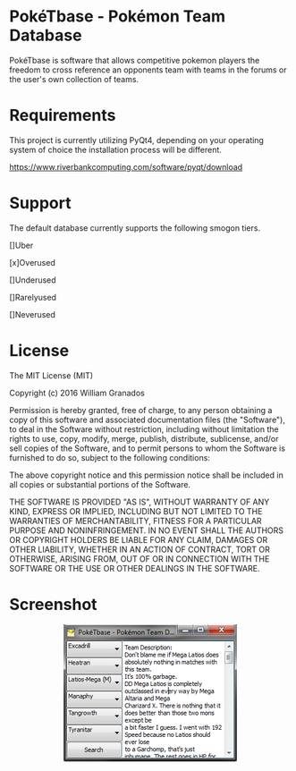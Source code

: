 PokéTbase - Pokémon Team Database
=================================
PokéTbase is software that allows competitive pokemon players the freedom to
cross reference an opponents team with teams in the forums or the user's own
collection of teams.

Requirements
=================================
This project is currently utilizing PyQt4, depending on your operating system
of choice the installation process will be different.

https://www.riverbankcomputing.com/software/pyqt/download

Support
=================================
The default database currently supports the following smogon tiers.

[]Uber

[x]Overused

[]Underused

[]Rarelyused

[]Neverused


License
=================================
The MIT License (MIT)

Copyright (c) 2016 William Granados

Permission is hereby granted, free of charge, to any person obtaining a copy
of this software and associated documentation files (the "Software"), to deal
in the Software without restriction, including without limitation the rights
to use, copy, modify, merge, publish, distribute, sublicense, and/or sell
copies of the Software, and to permit persons to whom the Software is
furnished to do so, subject to the following conditions:

The above copyright notice and this permission notice shall be included in all
copies or substantial portions of the Software.

THE SOFTWARE IS PROVIDED "AS IS", WITHOUT WARRANTY OF ANY KIND, EXPRESS OR
IMPLIED, INCLUDING BUT NOT LIMITED TO THE WARRANTIES OF MERCHANTABILITY,
FITNESS FOR A PARTICULAR PURPOSE AND NONINFRINGEMENT. IN NO EVENT SHALL THE
AUTHORS OR COPYRIGHT HOLDERS BE LIABLE FOR ANY CLAIM, DAMAGES OR OTHER
LIABILITY, WHETHER IN AN ACTION OF CONTRACT, TORT OR OTHERWISE, ARISING FROM,
OUT OF OR IN CONNECTION WITH THE SOFTWARE OR THE USE OR OTHER DEALINGS IN THE
SOFTWARE.

Screenshot
=================================
<p align="center">
  <img src="https://raw.githubusercontent.com/wgma00/PokeTbase/master/res/screenshot/screenshot3.png" alt="PokeTbase Layout"/>
</p>
